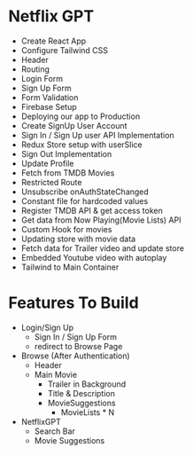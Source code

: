 # Netflix GPT

- Create React App
- Configure Tailwind CSS
- Header
- Routing
- Login Form
- Sign Up Form
- Form Validation
- Firebase Setup
- Deploying our app to Production
- Create SignUp User Account
- Sign In / Sign Up user API Implementation
- Redux Store setup with userSlice
- Sign Out Implementation
- Update Profile
- Fetch from TMDB Movies
- Restricted Route
- Unsubscribe onAuthStateChanged
- Constant file for hardcoded values
- Register TMDB API & get access token
- Get data from Now Playing(Movie Lists) API
- Custom Hook for movies
- Updating store with movie data
- Fetch data for Trailer video and update store
- Embedded Youtube video with autoplay
- Tailwind to Main Container

# Features To Build

- Login/Sign Up
  - Sign In / Sign Up Form
  - redirect to Browse Page
- Browse (After Authentication)
  - Header
  - Main Movie
    - Trailer in Background
    - Title & Description
    - MovieSuggestions
      - MovieLists \* N
- NetflixGPT
  - Search Bar
  - Movie Suggestions

